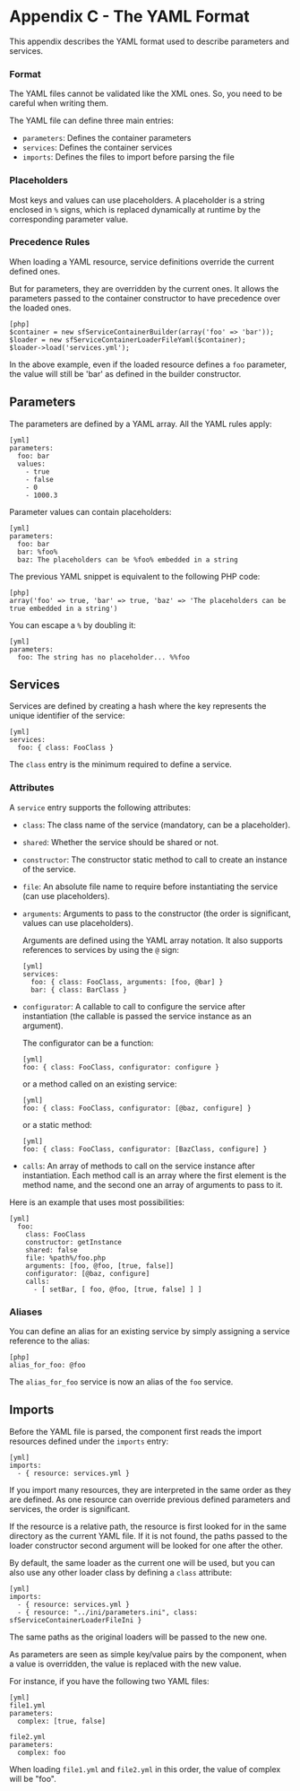 Appendix C - The YAML Format
============================

This appendix describes the YAML format used to describe parameters and
services.

### Format

The YAML files cannot be validated like the XML ones. So, you need to be
careful when writing them.

The YAML file can define three main entries:

  * `parameters`: Defines the container parameters
  * `services`:   Defines the container services
  * `imports`:    Defines the files to import before parsing the file

### Placeholders

Most keys and values can use placeholders. A placeholder is a string enclosed
in `%` signs, which is replaced dynamically at runtime by the corresponding
parameter value.

### Precedence Rules

When loading a YAML resource, service definitions override the current
defined ones.

But for parameters, they are overridden by the current ones. It allows the
parameters passed to the container constructor to have precedence over the
loaded ones.

    [php]
    $container = new sfServiceContainerBuilder(array('foo' => 'bar'));
    $loader = new sfServiceContainerLoaderFileYaml($container);
    $loader->load('services.yml');

In the above example, even if the loaded resource defines a `foo` parameter,
the value will still be 'bar' as defined in the builder constructor.

Parameters
----------

The parameters are defined by a YAML array. All the YAML rules apply:

    [yml]
    parameters:
      foo: bar
      values:
        - true
        - false
        - 0
        - 1000.3

Parameter values can contain placeholders:

    [yml]
    parameters:
      foo: bar
      bar: %foo%
      baz: The placeholders can be %foo% embedded in a string

The previous YAML snippet is equivalent to the following PHP code:

    [php]
    array('foo' => true, 'bar' => true, 'baz' => 'The placeholders can be true embedded in a string')

You can escape a `%` by doubling it:

    [yml]
    parameters:
      foo: The string has no placeholder... %%foo

Services
--------

Services are defined by creating a hash where the key represents the unique
identifier of the service:

    [yml]
    services:
      foo: { class: FooClass }

The `class` entry is the minimum required to define a service.

### Attributes

A `service` entry supports the following attributes:

  * `class`: The class name of the service (mandatory, can be a placeholder).

  * `shared`: Whether the service should be shared or not.

  * `constructor`: The constructor static method to call to create an instance
    of the service.

  * `file`: An absolute file name to require before instantiating the
    service (can use placeholders).

  * `arguments`: Arguments to pass to the constructor (the order is
    significant, values can use placeholders).

    Arguments are defined using the YAML array notation. It also supports
    references to services by using the `@` sign:

        [yml]
        services:
          foo: { class: FooClass, arguments: [foo, @bar] }
          bar: { class: BarClass }

  * `configurator`: A callable to call to configure the service after
    instantiation (the callable is passed the service instance as an
    argument).

    The configurator can be a function:

        [yml]
        foo: { class: FooClass, configurator: configure }

    or a method called on an existing service:

        [yml]
        foo: { class: FooClass, configurator: [@baz, configure] }

    or a static method:

        [yml]
        foo: { class: FooClass, configurator: [BazClass, configure] }

  * `calls`: An array of methods to call on the service instance after
    instantiation. Each method call is an array where the first element is the
    method name, and the second one an array of arguments to pass to it.

Here is an example that uses most possibilities:

    [yml]
      foo:
        class: FooClass
        constructor: getInstance
        shared: false
        file: %path%/foo.php
        arguments: [foo, @foo, [true, false]]
        configurator: [@baz, configure]
        calls:
          - [ setBar, [ foo, @foo, [true, false] ] ]

### Aliases

You can define an alias for an existing service by simply assigning a service
reference to the alias:

    [php]
    alias_for_foo: @foo

The `alias_for_foo` service is now an alias of the `foo` service.

Imports
-------

Before the YAML file is parsed, the component first reads the import resources
defined under the `imports` entry:

    [yml]
    imports:
      - { resource: services.yml }

If you import many resources, they are interpreted in the same order as they
are defined. As one resource can override previous defined parameters and
services, the order is significant.

If the resource is a relative path, the resource is first looked for in the
same directory as the current YAML file. If it is not found, the paths passed
to the loader constructor second argument will be looked for one after the
other.

By default, the same loader as the current one will be used, but you can also
use any other loader class by defining a `class` attribute:

    [yml]
    imports:
      - { resource: services.yml }
      - { resource: "../ini/parameters.ini", class: sfServiceContainerLoaderFileIni }

The same paths as the original loaders will be passed to the new one.

As parameters are seen as simple key/value pairs by the component, when a
value is overridden, the value is replaced with the new value.

For instance, if you have the following two YAML files:

    [yml]
    file1.yml
    parameters:
      complex: [true, false]

    file2.yml
    parameters:
      complex: foo

When loading `file1.yml` and `file2.yml` in this order, the value of complex
will be "foo".
